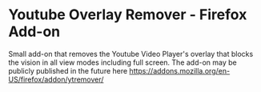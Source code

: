 # Youtube Overlay Remover - Firefox Add-on

Small add-on that removes the Youtube Video Player's overlay that blocks the vision in all view modes including full screen.
The add-on may be publicly published in the future here https://addons.mozilla.org/en-US/firefox/addon/ytremover/
